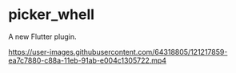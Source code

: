 # picker_whell

A new Flutter plugin.

https://user-images.githubusercontent.com/64318805/121217859-ea7c7880-c88a-11eb-91ab-e004c1305722.mp4



